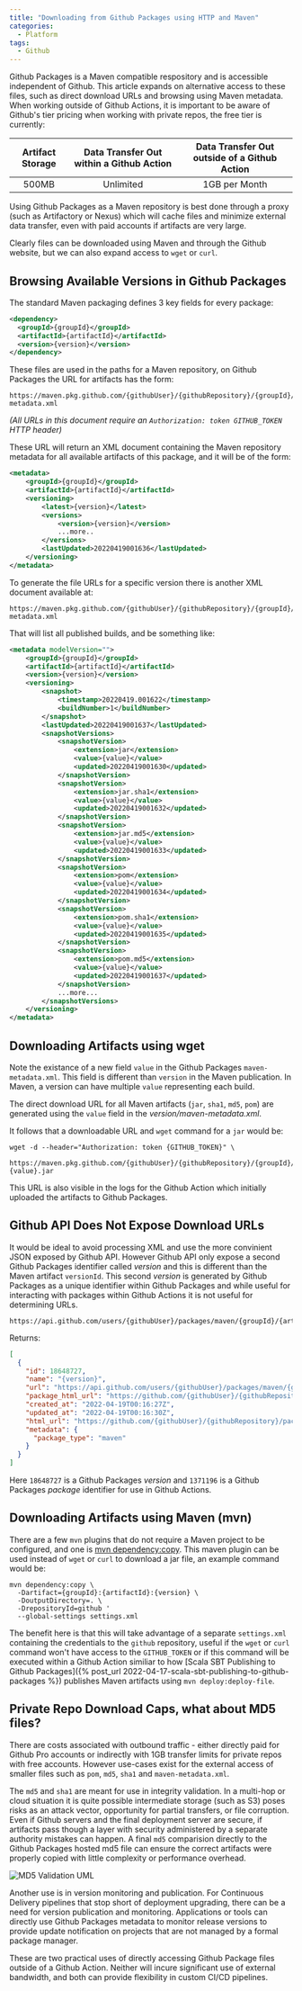 ```yaml
---
title: "Downloading from Github Packages using HTTP and Maven"
categories:
  - Platform
tags:
  - Github
---
```


Github Packages is a Maven compatible respository and is accessible independent of Github. This article expands on alternative access to these files, such as direct download URLs and browsing using Maven metadata. When working outside of Github Actions, it is important to be aware of Github's tier pricing when working with private repos, the free tier is currently:

| Artifact Storage | Data Transfer Out within a Github Action | Data Transfer Out outside of a Github Action |
|:----------------:|:----------------------------------------:|:--------------------------------------------:|
|      500MB       |                Unlimited                 |                1GB per Month                 |

Using Github Packages as a Maven repository is best done through a proxy (such as Artifactory or Nexus) which will cache files and minimize external data transfer, even with paid accounts if artifacts are very large.  

Clearly files can be downloaded using Maven and through the Github website, but we can also expand access to `wget` or `curl`.

## Browsing Available Versions in Github Packages

The standard Maven packaging defines 3 key fields for every package:
```xml
<dependency>
  <groupId>{groupId}</groupId>
  <artifactId>{artifactId}</artifactId>
  <version>{version}</version>
</dependency>
```
These files are used in the paths for a Maven repository, on Github Packages the URL for artifacts has the form:
```shell
https://maven.pkg.github.com/{githubUser}/{githubRepository}/{groupId}/{artifactId}/maven-metadata.xml
```
_(All URLs in this document require an `Authorization: token GITHUB_TOKEN` HTTP header)_


These URL will return an XML document containing the Maven repository metadata for all available artifacts of this package, and it will be of the form:
```xml
<metadata>
    <groupId>{groupId}</groupId>
    <artifactId>{artifactId}</artifactId>
    <versioning>
        <latest>{version}</latest>
        <versions>
            <version>{version}</version>
            ...more..
        </versions>
        <lastUpdated>20220419001636</lastUpdated>
    </versioning>
</metadata>
```
To generate the file URLs for a specific version there is another XML document available at:
```shell
https://maven.pkg.github.com/{githubUser}/{githubRepository}/{groupId}/{artifactId}/{version}/maven-metadata.xml
```
That will list all published builds, and be something like:
```xml
<metadata modelVersion="">
    <groupId>{groupId}</groupId>
    <artifactId>{artifactId}</artifactId>
    <version>{version}</version>
    <versioning>
        <snapshot>
            <timestamp>20220419.001622</timestamp>
            <buildNumber>1</buildNumber>
        </snapshot>
        <lastUpdated>20220419001637</lastUpdated>
        <snapshotVersions>
            <snapshotVersion>
                <extension>jar</extension>
                <value>{value}</value>
                <updated>20220419001630</updated>
            </snapshotVersion>
            <snapshotVersion>
                <extension>jar.sha1</extension>
                <value>{value}</value>
                <updated>20220419001632</updated>
            </snapshotVersion>
            <snapshotVersion>
                <extension>jar.md5</extension>
                <value>{value}</value>
                <updated>20220419001633</updated>
            </snapshotVersion>
            <snapshotVersion>
                <extension>pom</extension>
                <value>{value}</value>
                <updated>20220419001634</updated>
            </snapshotVersion>
            <snapshotVersion>
                <extension>pom.sha1</extension>
                <value>{value}</value>
                <updated>20220419001635</updated>
            </snapshotVersion>
            <snapshotVersion>
                <extension>pom.md5</extension>
                <value>{value}</value>
                <updated>20220419001637</updated>
            </snapshotVersion>
            ...more...
        </snapshotVersions>
    </versioning>
</metadata>
```

## Downloading Artifacts using wget

Note the existance of a new field `value` in the Github Packages `maven-metadata.xml`.  This field is different than `version` in the Maven publication.  In Maven, a version can have multiple `value` representing each build.

The direct download URL for all Maven artifacts (`jar`, `sha1`, `md5`, `pom`) are generated using the `value` field in the _version/maven-metadata.xml_.

It follows that a downloadable URL and `wget` command for a `jar` would be:
```shell
wget -d --header="Authorization: token {GITHUB_TOKEN}" \
 https://maven.pkg.github.com/{githubUser}/{githubRepository}/{groupId}/{artifactId}/{version}/{artifactId}-{value}.jar
```

This URL is also visible in the logs for the Github Action which initially uploaded the artifacts to Github Packages.

## Github API Does Not Expose Download URLs

It would be ideal to avoid processing XML and use the more convinient JSON exposed by Github API.  However Github API only expose a second Github Packages identifier called *version* and this is different than the Maven artifact `versionId`.  This second *version* is generated by Github Packages as a unique identifier within Github Packages and while useful for interacting with packages within Github Actions it is not useful for determining URLs.
```shell
https://api.github.com/users/{githubUser}/packages/maven/{groupId}/{artifactId}/versions
```
Returns:
```json
[
  {
    "id": 18648727,
    "name": "{version}",
    "url": "https://api.github.com/users/{githubUser}/packages/maven/{groupId}/{artifactId}/versions/18648727",
    "package_html_url": "https://github.com/{githubUser}/{githubRepository}/packages/1371196",
    "created_at": "2022-04-19T00:16:27Z",
    "updated_at": "2022-04-19T00:16:30Z",
    "html_url": "https://github.com/{githubUser}/{githubRepository}/packages/1371196?version={version}",
    "metadata": {
      "package_type": "maven"
    }
  }
]
```
Here `18648727` is a Github Packages *version* and `1371196` is a Github Packages *package* identifier for use in Github Actions.

## Downloading Artifacts using Maven (mvn)

There are a few `mvn` plugins that do not require a Maven project to be configured, and one is [mvn dependency:copy](https://maven.apache.org/plugins/maven-dependency-plugin/copy-mojo.html).  This maven plugin can be used instead of `wget` or `curl` to download a jar file, an example command would be:
```
mvn dependency:copy \
  -Dartifact={groupId}:{artifactId}:{version} \
  -DoutputDirectory=. \
  -DrepositoryId=github '
  --global-settings settings.xml
```
The benefit here is that this will take advantage of a separate `settings.xml` containing the credentials to the `github` repository, useful if the `wget` or `curl` command won't have access to the `GITHUB_TOKEN` or if this command will be executed within a Github Action similiar to how [Scala SBT Publishing to Github Packages]({% post_url 2022-04-17-scala-sbt-publishing-to-github-packages %}) publishes Maven artifacts using `mvn deploy:deploy-file`.

## Private Repo Download Caps, what about MD5 files?

There are costs associated with outbound traffic - either directly paid for Github Pro accounts or indirectly with 1GB transfer limits for private repos with free accounts. However use-cases exist for the external access of smaller files such as `pom`, `md5`, `sha1` and `maven-metadata.xml`.

The `md5` and `sha1` are meant for use in integrity validation.  In a multi-hop or cloud situation it is quite possible intermediate storage (such as S3) poses risks as an attack vector, opportunity for partial transfers, or file corruption. Even if Github servers and the final deployment server are secure, if artifacts pass though a layer with security administered by a separate authority mistakes can happen. A final `md5` comparision directly to the Github Packages hosted md5 file can ensure the correct artifacts were properly copied with little complexity or performance overhead.

<img src="/assets/images/2022/04-20/md5validation.png" alt="MD5 Validation UML" title="MD5 Validation UML" style="text-align: center;"/>

Another use is in version monitoring and publication. For Continuous Delivery pipelines that stop short of deployment upgrading, there can be a need for version publication and monitoring.  Applications or tools can directly use Github Packages metadata to monitor release versions to provide update notification on projects that are not managed by a formal package manager.

These are two practical uses of directly accessing Github Package files outside of a Github Action.  Neither will incure significant use of external bandwidth, and both can provide flexibility in custom CI/CD pipelines. 
